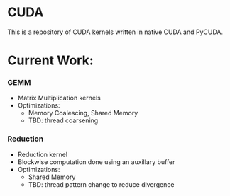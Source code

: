 # CUDA

This is a repository of CUDA kernels written in native CUDA and PyCUDA.

# Current Work:

### GEMM
 - Matrix Multiplication kernels
 - Optimizations:
   - Memory Coalescing, Shared Memory
   - TBD: thread coarsening
### Reduction
  - Reduction kernel
  - Blockwise computation done using an auxillary buffer
  - Optimizations:
    - Shared Memory    
    - TBD: thread pattern change to reduce divergence

